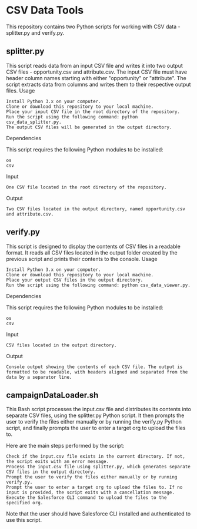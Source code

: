 # CSV Data Tools

This repository contains two Python scripts for working with CSV data - splitter.py and verify.py.

  

## splitter.py

This script reads data from an input CSV file and writes it into two output CSV files - opportunity.csv and attribute.csv. The input CSV file must have header column names starting with either "opportunity" or "attribute". The script extracts data from columns and writes them to their respective output files.
Usage

    Install Python 3.x on your computer.
    Clone or download this repository to your local machine.
    Place your input CSV file in the root directory of the repository.
    Run the script using the following command: python csv_data_splitter.py.
    The output CSV files will be generated in the output directory.

Dependencies

This script requires the following Python modules to be installed:

    os
    csv

Input

    One CSV file located in the root directory of the repository.

Output

    Two CSV files located in the output directory, named opportunity.csv and attribute.csv.
    


## verify.py

This script is designed to display the contents of CSV files in a readable format. It reads all CSV files located in the output folder created by the previous script and prints their contents to the console.
Usage

    Install Python 3.x on your computer.
    Clone or download this repository to your local machine.
    Place your output CSV files in the output directory.
    Run the script using the following command: python csv_data_viewer.py.

Dependencies

This script requires the following Python modules to be installed:

    os
    csv

Input

    CSV files located in the output directory.

Output

    Console output showing the contents of each CSV file. The output is formatted to be readable, with headers aligned and separated from the data by a separator line.


## campaignDataLoader.sh

This Bash script processes the input.csv file and distributes its contents into separate CSV files, using the splitter.py Python script. It then prompts the user to verify the files either manually or by running the verify.py Python script, and finally prompts the user to enter a target org to upload the files to.

Here are the main steps performed by the script:

    Check if the input.csv file exists in the current directory. If not, the script exits with an error message.
    Process the input.csv file using splitter.py, which generates separate CSV files in the output directory.
    Prompt the user to verify the files either manually or by running verify.py.
    Prompt the user to enter a target org to upload the files to. If no input is provided, the script exits with a cancellation message.
    Execute the Salesforce CLI command to upload the files to the specified org.

Note that the user should have Salesforce CLI installed and authenticated to use this script.
